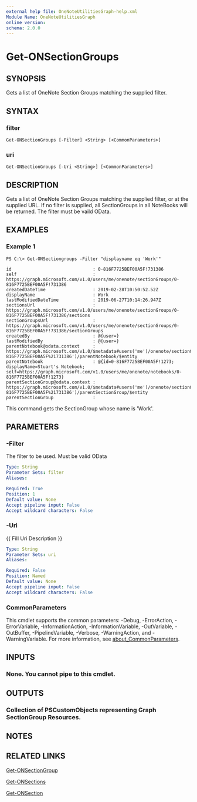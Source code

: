 ```yaml
---
external help file: OneNoteUtilitiesGraph-help.xml
Module Name: OneNoteUtilitiesGraph
online version:
schema: 2.0.0
---
```


# Get-ONSectionGroups

## SYNOPSIS
Gets a list of OneNote Section Groups matching the supplied filter.

## SYNTAX

### filter
```
Get-ONSectionGroups [-Filter] <String> [<CommonParameters>]
```

### uri
```
Get-ONSectionGroups [-Uri <String>] [<CommonParameters>]
```

## DESCRIPTION
Gets a list of OneNote Section Groups matching the supplied filter, or at the supplied URL.
If no filter is supplied, all SectionGroups in all NoteBooks will be returned.
The filter must be  vaild OData.

## EXAMPLES

### Example 1
```
PS C:\> Get-ONSectiongroups -Filter "displayname eq 'Work'"

id                               : 0-816F7725BEF00A5F!731386
self                             : https://graph.microsoft.com/v1.0/users/me/onenote/sectionGroups/0-816F7725BEF00A5F!731386
createdDateTime                  : 2019-02-28T10:50:52.52Z
displayName                      : Work
lastModifiedDateTime             : 2019-06-27T10:14:26.947Z
sectionsUrl                      : https://graph.microsoft.com/v1.0/users/me/onenote/sectionGroups/0-816F7725BEF00A5F!731386/sections
sectionGroupsUrl                 : https://graph.microsoft.com/v1.0/users/me/onenote/sectionGroups/0-816F7725BEF00A5F!731386/sectionGroups
createdBy                        : @{user=}
lastModifiedBy                   : @{user=}
parentNotebook@odata.context     : https://graph.microsoft.com/v1.0/$metadata#users('me')/onenote/sectionGroups('0-816F7725BEF00A5F%21731386')/parentNotebook/$entity
parentNotebook                   : @{id=0-816F7725BEF00A5F!1273; displayName=Stuart's Notebook; self=https://graph.microsoft.com/v1.0/users/me/onenote/notebooks/0-816F7725BEF00A5F!1273}
parentSectionGroup@odata.context : https://graph.microsoft.com/v1.0/$metadata#users('me')/onenote/sectionGroups('0-816F7725BEF00A5F%21731386')/parentSectionGroup/$entity
parentSectionGroup               :
```

This command gets the SectionGroup whose name is 'Work'.

## PARAMETERS

### -Filter
The filter to be used.
Must be valid OData

```yaml
Type: String
Parameter Sets: filter
Aliases:

Required: True
Position: 1
Default value: None
Accept pipeline input: False
Accept wildcard characters: False
```

### -Uri
{{ Fill Uri Description }}

```yaml
Type: String
Parameter Sets: uri
Aliases:

Required: False
Position: Named
Default value: None
Accept pipeline input: False
Accept wildcard characters: False
```

### CommonParameters
This cmdlet supports the common parameters: -Debug, -ErrorAction, -ErrorVariable, -InformationAction, -InformationVariable, -OutVariable, -OutBuffer, -PipelineVariable, -Verbose, -WarningAction, and -WarningVariable. For more information, see [about_CommonParameters](http://go.microsoft.com/fwlink/?LinkID=113216).

## INPUTS

### None. You cannot pipe to this cmdlet.
## OUTPUTS

### Collection of PSCustomObjects representing Graph SectionGroup Resources.
## NOTES

## RELATED LINKS

[Get-ONSectionGroup]()

[Get-ONSections]()

[Get-ONSection]()

